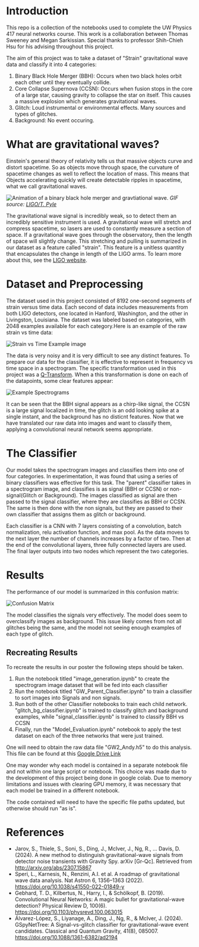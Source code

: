 # Introduction

This repo is a collection of the notebooks used to complete the UW Physics 417 neural networks course. This work is a collaboration between Thomas Sweeney and Megan Sarkissian. Special thanks to professor Shih-Chieh Hsu for his advising throughout this project. 

The aim of this project was to take a dataset of "Strain" gravitational wave data and classify it into 4 categories: 

1. Binary Black Hole Merger (BBH): Occurs when two black holes orbit each other until they eventually collide. 
2. Core Collapse Supernova (CCSN): Occurs when fusion stops in the core of a large star, causing gravity to collapse the star on itself. This causes a massive explosion which generates gravitational waves. 
3. Glitch: Loud instrumental or environmental effects. Many sources and types of glitches. 
4. Background: No event occuring. 

# What are gravitational waves? 

Einstein's general theory of relativity tells us that massive objects curve and distort spacetime. So as objects move through space, the curvature of spacetime changes as well to reflect the location of mass. This means that Objects accelerating quickly will create detectable ripples in spacetime, what we call gravitational waves. 

![Animation of a binary black hole merger and gravtiational wave.](./figures/bbh_example.gif)
*GIF source: [LIGO/T. Pyle](https://www.ligo.caltech.edu/video/ligo20160615v1)*

The gravitational wave signal is incredibly weak, so to detect them an incredibly sensitive instrument is used. A gravitational wave will stretch and compress spacetime, so lasers are used to constantly measure a section of space. If a gravitational wave goes through the observatory, then the length of space will slightly change. This stretching and pulling is summarized in our dataset as a feature called "strain". This feature is a unitless quantity that encapsulates the change in length of the LIGO arms. To learn more about this, see the [LIGO website](https://www.ligo.caltech.edu/page/ligo-gw-interferometer). 


# Dataset and Preprocessing 

The dataset used in this project consisted of 8192 one-second segments of strain versus time data. Each second of data includes measurements from both LIGO detectors, one located in Hanford, Washington, and the other in Livingston, Louisiana. The dataset was labeled based on categories, with 2048 examples available for each category.Here is an example of the raw strain vs time data: 

![Strain vs Time Example image](./figures/strain_time_data.png)

The data is very noisy and it is very difficult to see any distinct features. To prepare our data for the classifier, it is effective to represent in frequency vs time space in a spectrogram. The specific transformation used in this project was a [Q-Transform](https://en.wikipedia.org/wiki/Constant-Q_transform). When a this transformation is done on each of the datapoints, some clear features appear: 

![Example Spectrograms](./figures/spectrogram_examples.png)

It can be seen that the BBH signal appears as a chirp-like signal, the CCSN is a large signal localized in time, the glitch is an odd looking spike at a single instant, and the background has no disticnt features. Now that we have translated our raw data into images and want to classify them, applying a convolutional neural network seems appropriate. 


# The Classifier

Our model takes the spectrogram images and classifies them into one of four categories. In experimentation, it was found that using a series of binary classifiers was effective for this task. The "parent" classifier takes in a spectrogram image, and classifies is as signal (BBH or CCSN) or non-signal(Glitch or Background). The images classified as signal are then passed to the signal classifier, where they are classifies as BBH or CCSN. The same is then done with the non signals, but they are passed to their own classifier that assigns them as glitch or background. 

Each classifier is a CNN with 7 layers consisting of a convolution, batch normalization, relu activation function, and max pool. As the data moves to the next layer the number of channels increases by a factor of two. Then at the end of the convolutional layers, three fully connected layers are used. The final layer outputs into two nodes which represent the two categories. 

# Results

The performance of our model is summarized in this confusion matrix: 

![Confusion Matrix](./figures/03_03_confusion_matrix.png)

The model classifies the signals very effectively. The model does seem to overclassify images as background. This issue likely comes from not all glitches being the same, and the model not seeing enough examples of each type of glitch. 

## Recreating Results

To recreate the results in our poster the following steps should be taken.

1. Run the notebook titled "image_generation.ipynb" to create the spectrogram image dataset that will be fed into each classifier
2. Run the notebook titled "GW_Parent_Classifier.ipynb" to train a classifier to sort images into Signals and non signals. 
3. Run both of the other Classifier notebooks to train each child network. "glitch_bg_classifier.ipynb" is trained to classify glitch and background examples, while "signal_classifier.ipynb" is trained to classify BBH vs CCSN
4. Finally, run the "Model_Evaluation.ipynb" notebook to apply the test dataset on each of the three networks that were just trained. 

One will need to obtain the raw data file "GW2_Andy.h5" to do this analysis. This file can be found at this [Google Drive Link](https://drive.google.com/drive/folders/12H30jslUTBqHstT1bSdP8sbkdUKD0X7E?usp=sharing)

One may wonder why each model is contained in a separate  notebook file and not within one large script or notebook. This choice was made due to the development of this project being done in google colab. Due to memory limitations and issues with clearing GPU memory, it was necessary  that each model be trained in a different  notebook. 

The code contained will need to have the specific file paths updated, but otherwise should run "as is". 

# References

- Jarov, S., Thiele, S., Soni, S., Ding, J., McIver, J., Ng, R., … Davis, D. (2024). A new method to distinguish gravitational-wave signals from detector noise transients with Gravity Spy. arXiv [Gr-Qc]. Retrieved from http://arxiv.org/abs/2307.15867
- Speri, L., Karnesis, N., Renzini, A.I. et al. A roadmap of gravitational wave data analysis. Nat Astron 6, 1356–1363 (2022). https://doi.org/10.1038/s41550-022-01849-y
- Gebhard, T. D., Kilbertus, N., Harry, I., & Schölkopf, B. (2019). Convolutional Neural Networks: A magic bullet for gravitational-wave detection? Physical Review D, 100(6). https://doi.org/10.1103/physrevd.100.063015
- Álvarez-López, S., Liyanage, A., Ding, J., Ng, R., & McIver, J. (2024). GSpyNetTree: A Signal-vs-glitch classifier for gravitational-wave event candidates. Classical and Quantum Gravity, 41(8), 085007. https://doi.org/10.1088/1361-6382/ad2194 
